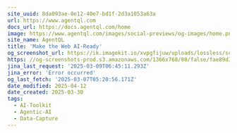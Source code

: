 ```yaml
---
site_uuid: 8da093ae-0e12-40e7-bd1f-2d3a1053a63a
url: https://www.agentql.com
docs_url: https://docs.agentql.com/home
image: https://www.agentql.com/images/social-previews/og-images/home.png
site_name: AgentQL
title: 'Make the Web AI-Ready'
og_screenshot_url: https://ik.imagekit.io/xvpgfijuw/uploads/lossless/screenshots/20250527_AgentQL_og_screenshot.jpeg
https: //og-screenshots-prod.s3.amazonaws.com/1366x768/80/false/fae89d34a3d415c166516d7317a30624bd8997c7473419fe0760af28e572e4a7.jpeg
jina_last_request: '2025-03-09T06:45:11.293Z'
jina_error: 'Error occurred'
og_last_fetch: '2025-03-07T05:20:56.171Z'
date_modified: 2025-04-12
date_created: 2025-03-30
tags:
  - AI-Toolkit
  - Agentic-AI
  - Data-Capture
---
```


